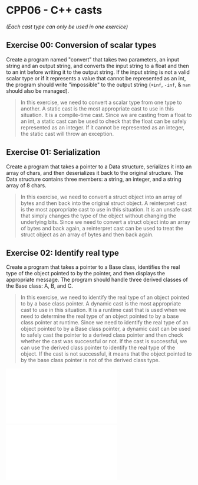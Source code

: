 # CPP06 - C++ casts

*(Each cast type can only be used in one exercice)*

## Exercise 00: Conversion of scalar types
Create a program named "convert" that takes two parameters, an input string and an output string, and converts the input string to a float and then to an int before writing it to the output string. If the input string is not a valid scalar type or if it represents a value that cannot be represented as an int, the program should write "impossible" to the output string (`+inf`, `-inf`, & `nan` should also be managed).
> In this exercise, we need to convert a scalar type from one type to another. A static cast is the most appropriate cast to use in this situation. It is a compile-time cast. Since we are casting from a float to an int, a static cast can be used to check that the float can be safely represented as an integer. If it cannot be represented as an integer, the static cast will throw an exception. 

## Exercise 01: Serialization
Create a program that takes a pointer to a Data structure, serializes it into an array of chars, and then deserializes it back to the original structure. The Data structure contains three members: a string, an integer, and a string array of 8 chars.
> In this exercise, we need to convert a struct object into an array of bytes and then back into the original struct object. A reinterpret cast is the most appropriate cast to use in this situation. It is an unsafe cast that simply changes the type of the object without changing the underlying bits. Since we need to convert a struct object into an array of bytes and back again, a reinterpret cast can be used to treat the struct object as an array of bytes and then back again.

## Exercise 02: Identify real type
Create a program that takes a pointer to a Base class, identifies the real type of the object pointed to by the pointer, and then displays the appropriate message. The program should handle three derived classes of the Base class: A, B, and C.
> In this exercise, we need to identify the real type of an object pointed to by a base class pointer. A dynamic cast is the most appropriate cast to use in this situation. It is a runtime cast that is used when we need to determine the real type of an object pointed to by a base class pointer at runtime. Since we need to identify the real type of an object pointed to by a Base class pointer, a dynamic cast can be used to safely cast the pointer to a derived class pointer and then check whether the cast was successful or not. If the cast is successful, we can use the derived class pointer to identify the real type of the object. If the cast is not successful, it means that the object pointed to by the base class pointer is not of the derived class type.

![CPP06 Casts notes (page 1)](notes.06.pdf)
![CPP06 Casts notes (page 2)](notes2.06.pdf)
